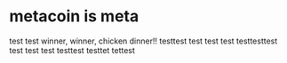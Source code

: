 # metacoin is meta

test
test
winner, winner, chicken dinner!!
testtest
test
test
test
testtesttest
test
test
test
testtest
testtet
tettest
